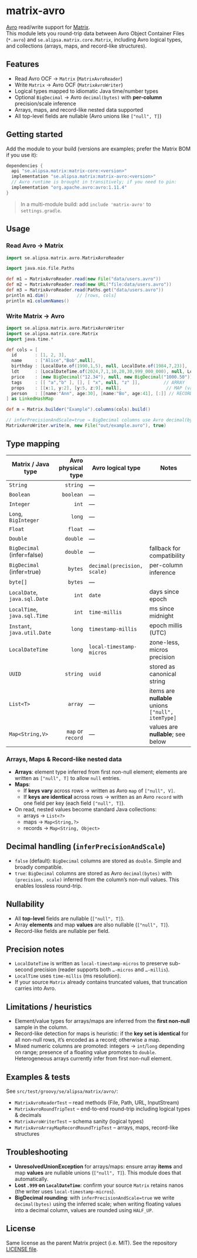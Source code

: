 # matrix-avro

[Avro](https://avro.apache.org/) read/write support for [Matrix](https://github.com/Alipsa/matrix).  
This module lets you round-trip data between Avro Object Container Files (`*.avro`) and `se.alipsa.matrix.core.Matrix`, 
including Avro logical types, and collections (arrays, maps, and record-like structures).

## Features

- Read Avro OCF → `Matrix` (`MatrixAvroReader`)
- Write `Matrix` → Avro OCF (`MatrixAvroWriter`)
- Logical types mapped to idiomatic Java time/number types
- Optional `BigDecimal` → Avro `decimal(bytes)` with **per-column** precision/scale inference
- Arrays, maps, and record-like nested data supported
- All top-level fields are nullable (Avro unions like `["null", T]`)

## Getting started

Add the module to your build (versions are examples; prefer the Matrix BOM if you use it):

```groovy
dependencies {
  api "se.alipsa.matrix:matrix-core:<version>"
  implementation "se.alipsa.matrix:matrix-avro:<version>"
  // Avro runtime is brought in transitively; if you need to pin:
  implementation "org.apache.avro:avro:1.11.4"
}
```

> In a multi-module build: add `include 'matrix-avro'` to `settings.gradle`.

## Usage

### Read Avro → Matrix

```groovy
import se.alipsa.matrix.avro.MatrixAvroReader

import java.nio.file.Paths

def m1 = MatrixAvroReader.read(new File("data/users.avro"))
def m2 = MatrixAvroReader.read(new URL("file:data/users.avro"))
def m3 = MatrixAvroReader.read(Paths.get("data/users.avro"))
println m1.dim()           // [rows, cols]
println m1.columnNames()
```

### Write Matrix → Avro

```groovy
import se.alipsa.matrix.avro.MatrixAvroWriter
import se.alipsa.matrix.core.Matrix
import java.time.*

def cols = [
  id       : [1, 2, 3],
  name     : ["Alice","Bob",null],
  birthday : [LocalDate.of(1990,1,5), null, LocalDate.of(1984,7,23)],
  ldt      : [LocalDateTime.of(2024,7,1,10,20,30,999_000_000), null, LocalDateTime.now()],
  price    : [new BigDecimal("12.34"), null, new BigDecimal("1000.50")],
  tags     : [[ "a","b" ], [], [ "x", null, "z" ]],         // ARRAY
  props    : [[x:1, y:2], [y:5, z:9], null],                 // MAP (varying keys)
  person   : [[name:"Ann", age:30], [name:"Bo", age:41], [:]] // RECORD-like (fixed keys)
] as LinkedHashMap

def m = Matrix.builder("Example").columns(cols).build()

// inferPrecisionAndScale=true → BigDecimal columns use Avro decimal(bytes)
MatrixAvroWriter.write(m, new File("out/example.avro"), true)
```

## Type mapping

| Matrix / Java type           | Avro physical type | Avro logical type           | Notes                                              |
|------------------------------|-------------------:|-----------------------------|----------------------------------------------------|
| `String`                     |           `string` | —                           |                                                    |
| `Boolean`                    |          `boolean` | —                           |                                                    |
| `Integer`                    |              `int` | —                           |                                                    |
| `Long`, `BigInteger`         |             `long` | —                           |                                                    |
| `Float`                      |            `float` | —                           |                                                    |
| `Double`                     |           `double` | —                           |                                                    |
| `BigDecimal` (infer=false)   |           `double` | —                           | fallback for compatibility                         |
| `BigDecimal` (infer=true)    |            `bytes` | `decimal(precision, scale)` | per-column inference                               |
| `byte[]`                     |            `bytes` | —                           |                                                    |
| `LocalDate`, `java.sql.Date` |              `int` | `date`                      | days since epoch                                   |
| `LocalTime`, `java.sql.Time` |              `int` | `time-millis`               | ms since midnight                                  |
| `Instant`, `java.util.Date`  |             `long` | `timestamp-millis`          | epoch millis (UTC)                                 |
| `LocalDateTime`              |             `long` | `local-timestamp-micros`    | zone-less, micros precision                        |
| `UUID`                       |           `string` | `uuid`                      | stored as canonical string                         |
| `List<T>`                    |            `array` | —                           | items are **nullable** unions `["null", itemType]` |
| `Map<String,V>`              |  `map` or `record` | —                           | values are **nullable**; see below                 |

### Arrays, Maps & Record-like nested data

- **Arrays**: element type inferred from first non-null element; elements are written as `["null", T]` to allow `null` entries.
- **Maps**:
  - If **keys vary** across rows → written as Avro `map` of `["null", V]`.
  - If **keys are identical** across rows → written as an Avro `record` with one field per key (each field `["null", T]`).
- On read, nested values become standard Java collections:
  - arrays → `List<?>`
  - maps → `Map<String,?>`
  - records → `Map<String, Object>`

## Decimal handling (`inferPrecisionAndScale`)

- `false` (default): `BigDecimal` columns are stored as `double`. Simple and broadly compatible.
- `true`: `BigDecimal` columns are stored as Avro `decimal(bytes)` with `(precision, scale)` inferred from the column’s non-null values. This enables lossless round-trip.

## Nullability

- All **top-level** fields are nullable (`["null", T]`).
- Array **elements** and map **values** are also nullable (`["null", T]`).
- Record-like fields are nullable per field.

## Precision notes

- `LocalDateTime` is written as `local-timestamp-micros` to preserve sub-second precision (reader supports both `…-micros` and `…-millis`).
- `LocalTime` uses `time-millis` (ms resolution).
- If your source `Matrix` already contains truncated values, that truncation carries into Avro.

## Limitations / heuristics

- Element/value types for arrays/maps are inferred from the **first non-null** sample in the column.
- Record-like detection for maps is heuristic: if the **key set is identical** for all non-null rows, it’s encoded as a record; otherwise a map.
- Mixed numeric columns are promoted: integers → `int`/`long` depending on range; presence of a floating value promotes to `double`. Heterogeneous arrays currently infer from first non-null element.

## Examples & tests

See `src/test/groovy/se/alipsa/matrix/avro/`:
- `MatrixAvroReaderTest` – read methods (File, Path, URL, InputStream)
- `MatrixAvroRoundTripTest` – end-to-end round-trip including logical types & decimals
- `MatrixAvroWriterTest` – schema sanity (logical types)
- `MatrixAvroArrayMapRecordRoundTripTest` – arrays, maps, record-like structures

## Troubleshooting

- **UnresolvedUnionException** for arrays/maps: ensure array **items** and map **values** are nullable unions (`["null", T]`). This module does that automatically.
- **Lost `.999` on `LocalDateTime`**: confirm your source `Matrix` retains nanos (the writer uses `local-timestamp-micros`).
- **BigDecimal rounding**: with `inferPrecisionAndScale=true` we write `decimal(bytes)` using the inferred scale; when writing floating values into a decimal column, values are rounded using `HALF_UP`.

## License

Same license as the parent Matrix project (i.e. MIT). See the repository [LICENSE file](../LICENSE).
